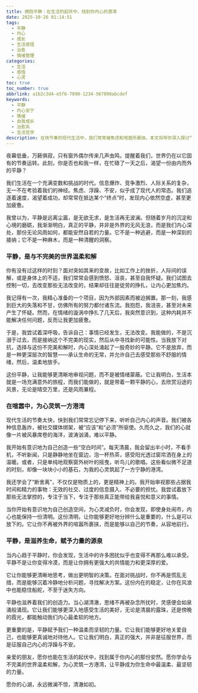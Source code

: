 ```yaml
---
title: 拥抱平静：在生活的起伏中，找到你内心的港湾
date: 2025-10-26 01:14:51
tags:
  - 平静
  - 内心
  - 成长
  - 生活感悟
  - 治愈
  - 情绪管理
categories:
  - 生活
  - 感悟
  - 心灵
toc: true
toc_number: true
abbrlink: a1b2c3d4-e5f6-7890-1234-567890abcdef
keywords:
  - 平静
  - 内心安宁
  - 情绪
  - 自我成长
  - 治愈系
  - 生活哲学
description: 在快节奏的现代生活中，我们常常被焦虑和喧嚣所裹挟。本文将带你深入探讨“平静”的真谛，它并非逃避，而是接纳；并非无波无澜，而是心湖深处的安然。通过细腻的感悟和真诚的分享，一同学习如何在起伏中找到内心的港湾，让平静成为我们抵御风浪的温柔力量。
---
```


夜幕低垂，万籁俱寂，只有窗外偶尔传来几声虫鸣，提醒着我们，世界仍在以它固有的节奏运转。此刻，你是否也和我一样，在忙碌了一天之后，渴望一份由内而外的平静？

我们生活在一个充满变数和挑战的时代。信息爆炸、竞争激烈、人际关系的复杂，无一不在考验着我们的神经。焦虑、浮躁、不安，似乎成了现代人的常态。我们追逐着速度，渴望着成功，却常常在抵达某个“终点”时，发现内心依然空虚，甚至更加疲惫。

我曾以为，平静是远离尘嚣，是无欲无求，是生活再无波澜。但随着岁月的沉淀和心境的磨砺，我渐渐明白，真正的平静，并非是外界的无风无浪，而是我们内心深处，那份无论风雨如何，都能安然自若的力量。它不是一种逃避，而是一种深刻的接纳；它不是一种麻木，而是一种清醒的洞察。

### 平静，是与不完美的世界温柔和解

你有没有过这样的时刻？面对突如其来的变故，比如工作上的挫折，人际间的误解，或是身体上的不适，我们常常会感到愤怒、沮丧，甚至自我怀疑。我们试图去控制一切，去改变那些无法改变的，结果却往往是徒劳的挣扎，让内心更加焦灼。

我记得有一次，我精心准备的一个项目，因为外部因素而被迫搁置。那一刻，我感到巨大的失落和不甘，仿佛所有的努力都付诸东流。我抱怨，我沮丧，甚至对未来产生了怀疑。然而，在情绪的漩涡中挣扎了几天后，我突然意识到，这种内耗并不能解决任何问题，反而让我更加疲惫。

于是，我尝试着深呼吸，告诉自己：事情已经发生，无法改变。我能做的，不是沉溺于过去，而是接纳这个不完美的现实，然后从中寻找新的可能性。当我放下对抗，选择与这份不完美和解时，内心深处涌起了一股奇妙的平静。它不是放弃，而是一种更深层次的智慧——承认生命的无常，并允许自己去感受那些不舒服的情绪，然后，温柔地放手。

这份平静，让我能够更清晰地审视问题，而不是被情绪蒙蔽。它让我明白，生活本就是一场充满意外的旅程，而我们能做的，就是带着一颗平静的心，去欣赏沿途的风景，无论是晴空万里，还是风雨兼程。

### 在喧嚣中，为心灵筑一方港湾

现代生活的节奏太快，快到我们常常忘记停下来，听听自己内心的声音。我们被各种信息轰炸，被社交媒体绑架，被“应该”和“必须”所驱使。久而久之，我们的心就像一片被风暴席卷的海洋，波涛汹涌，难以平静。

我开始有意识地为自己创造一些“空白时间”。每天清晨，我会留出半小时，不看手机，不听新闻，只是静静地坐在窗边，泡一杯热茶，感受阳光透过窗帘洒在身上的温暖。或者，只是单纯地观察窗外树叶的摇曳，听鸟儿的歌唱。这些看似微不足道的时刻，却像一块块小小的基石，为我的心灵筑起了一方宁静的港湾。

我还学会了“断舍离”，不仅仅是物质上的，更是精神上的。我开始审视那些占据我时间和精力的事物：无效的社交、过度的信息摄入、不必要的担忧。我尝试着放下那些无法掌控的，专注于当下，专注于那些真正能带给我喜悦和意义的事情。

当你开始有意识地为自己创造空间，为心灵减负时，你会发现，即使身处闹市，内心也能保持一份清明。这份清明，让你能够更好地分辨什么是重要的，什么是可以放下的。它让你不再被外界的喧嚣所裹挟，而是能够以自己的节奏，从容地前行。

### 平静，是滋养生命，赋予力量的源泉

当内心趋于平静时，你会发现，生活中的许多困扰似乎也变得不再那么难以承受。平静不是让你变得冷漠，而是让你拥有更强大的共情能力和更深厚的爱。

它让你能够更清晰地思考，做出更明智的决策。在面对挑战时，你不再是慌乱无措，而是能够沉着冷静地分析问题，寻找解决方案。这份内在的稳定，让你在风浪中也能稳住船舵，不至于迷失方向。

平静也滋养着我们的创造力。当心湖清澈，思绪不再被杂念所扰时，灵感便会如泉涌般涌现。它让我们能够更深入地感受生活的美好，无论是清晨的露珠，还是傍晚的霞光，都能触动我们内心最柔软的地方。

更重要的是，平静赋予我们一种温柔而坚韧的力量。它让我们能够更好地关爱自己，也能够更真诚地对待他人。它让我们明白，真正的强大，并非是征服世界，而是征服自己内心的浮躁与不安。

亲爱的朋友，愿你也能在生活的起伏中，找到属于你内心的那份安然。愿你学会与不完美的世界温柔和解，为心灵筑一方港湾，让平静成为你生命中最温柔、最坚韧的力量。

愿你的心湖，永远微澜不惊，清澈如初。